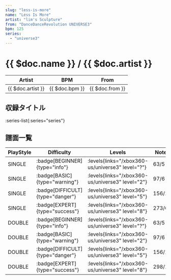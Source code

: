 ```yaml
---
slug: "less-is-more"
name: "Less Is More"
artist: "lim's Sculpture"
from: "DanceDanceRevolution UNIVERSE3"
bpm: 125
series:
  - "universe3"
---
```


# {{ $doc.name }} / {{ $doc.artist }}

|Artist|BPM|From|
|------|---|----|
|{{ $doc.artist }}|{{ $doc.bpm }}|{{ $doc.from }}|

## 収録タイトル

:series-list{:series="series"}

## 譜面一覧

|PlayStyle|Difficulty|Levels|Notes|Movie|
|---------|----------|------|-----|-----|
|SINGLE| :badge[BEGINNER]{type="info"}| :levels{links="/xbox360-us/universe3" level="?"}|63/5||
|SINGLE| :badge[BASIC]{type="warning"}| :levels{links="/xbox360-us/universe3" level="2"}|97/6||
|SINGLE| :badge[DIFFICULT]{type="danger"}| :levels{links="/xbox360-us/universe3" level="5"}|156/18||
|SINGLE| :badge[EXPERT]{type="success"}| :levels{links="/xbox360-us/universe3" level="8"}|273/6||
|DOUBLE| :badge[BEGINNER]{type="info"}| :levels{links="/xbox360-us/universe3" level="?"}|63/5||
|DOUBLE| :badge[BASIC]{type="warning"}| :levels{links="/xbox360-us/universe3" level="2"}|97/6||
|DOUBLE| :badge[DIFFICULT]{type="danger"}| :levels{links="/xbox360-us/universe3" level="5"}|156/18||
|DOUBLE| :badge[EXPERT]{type="success"}| :levels{links="/xbox360-us/universe3" level="8"}|298/10||
